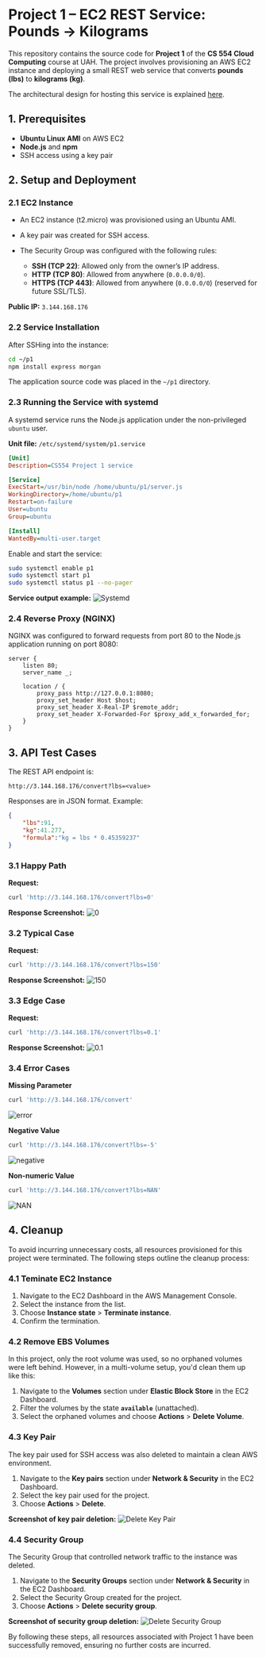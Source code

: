 # Project 1 – EC2 REST Service: Pounds → Kilograms

This repository contains the source code for **Project 1** of the **CS 554 Cloud Computing** course at UAH. The project involves provisioning an AWS EC2 instance and deploying a small REST web service that converts **pounds (lbs)** to **kilograms (kg)**.

The architectural design for hosting this service is explained [here](Design.md).

## 1. Prerequisites

* **Ubuntu Linux AMI** on AWS EC2
* **Node.js** and **npm**
* SSH access using a key pair

## 2. Setup and Deployment

### 2.1 EC2 Instance

* An EC2 instance (t2.micro) was provisioned using an Ubuntu AMI.
* A key pair was created for SSH access.
* The Security Group was configured with the following rules:

  * **SSH (TCP 22)**: Allowed only from the owner’s IP address.
  * **HTTP (TCP 80)**: Allowed from anywhere (`0.0.0.0/0`).
  * **HTTPS (TCP 443)**: Allowed from anywhere (`0.0.0.0/0`) (reserved for future SSL/TLS).

**Public IP:** `3.144.168.176`

### 2.2 Service Installation

After SSHing into the instance:

```bash
cd ~/p1
npm install express morgan
```

The application source code was placed in the `~/p1` directory.

### 2.3 Running the Service with systemd

A systemd service runs the Node.js application under the non-privileged `ubuntu` user.

**Unit file:** `/etc/systemd/system/p1.service`

```ini
[Unit]
Description=CS554 Project 1 service

[Service]
ExecStart=/usr/bin/node /home/ubuntu/p1/server.js
WorkingDirectory=/home/ubuntu/p1
Restart=on-failure
User=ubuntu
Group=ubuntu

[Install]
WantedBy=multi-user.target
```

Enable and start the service:

```bash
sudo systemctl enable p1
sudo systemctl start p1
sudo systemctl status p1 --no-pager
```

**Service output example:**
![Systemd](images/systemd_output.png)

### 2.4 Reverse Proxy (NGINX)

NGINX was configured to forward requests from port 80 to the Node.js application running on port 8080:

```nginx
server {
    listen 80;
    server_name _;

    location / {
        proxy_pass http://127.0.0.1:8080;
        proxy_set_header Host $host;
        proxy_set_header X-Real-IP $remote_addr;
        proxy_set_header X-Forwarded-For $proxy_add_x_forwarded_for;
    }
}
```

## 3. API Test Cases

The REST API endpoint is:

```
http://3.144.168.176/convert?lbs=<value>
```

Responses are in JSON format. Example:

```json
{
    "lbs":91,
    "kg":41.277,
    "formula":"kg = lbs * 0.45359237"
}
```

### 3.1 Happy Path

**Request:**

```bash
curl 'http://3.144.168.176/convert?lbs=0'
```

**Response Screenshot:**
![0](images/0.png)

### 3.2 Typical Case

**Request:**

```bash
curl 'http://3.144.168.176/convert?lbs=150'
```

**Response Screenshot:**
![150](images/150.png)

### 3.3 Edge Case

**Request:**

```bash
curl 'http://3.144.168.176/convert?lbs=0.1'
```

**Response Screenshot:**
![0.1](images/0.1.png)


### 3.4 Error Cases

**Missing Parameter**

```bash
curl 'http://3.144.168.176/convert'
```

![error](images/error_convert.png)

**Negative Value**

```bash
curl 'http://3.144.168.176/convert?lbs=-5'
```

![negative](images/error_negative.png)

**Non-numeric Value**

```bash
curl 'http://3.144.168.176/convert?lbs=NAN'
```

![NAN](images/error_400.png)

## 4. Cleanup

To avoid incurring unnecessary costs, all resources provisioned for this project were terminated. 
The following steps outline the cleanup process:

### 4.1 Teminate EC2 Instance

1.  Navigate to the EC2 Dashboard in the AWS Management Console.
2.  Select the instance from the list.
3.  Choose **Instance state** > **Terminate instance**.
4.  Confirm the termination.

### 4.2 Remove EBS Volumes

In this project, only the root volume was used, so no orphaned volumes were left behind. However, in a multi-volume setup, you'd clean them up like this:

1.  Navigate to the **Volumes** section under **Elastic Block Store** in the EC2 Dashboard.
2.  Filter the volumes by the state **`available`** (unattached).
3.  Select the orphaned volumes and choose **Actions** > **Delete Volume**.

### 4.3 Key Pair
The key pair used for SSH access was also deleted to maintain a clean AWS environment. 

1.  Navigate to the **Key pairs** section under **Network & Security** in the EC2 Dashboard.
2.  Select the key pair used for the project.
3.  Choose **Actions** > **Delete**.

**Screenshot of key pair deletion:**
![Delete Key Pair](images/delete_key_pair.png)

### 4.4 Security Group
The Security Group that controlled network traffic to the instance was deleted.

1.  Navigate to the **Security Groups** section under **Network & Security** in the EC2 Dashboard.
2.  Select the Security Group created for the project.
3.  Choose **Actions** > **Delete security group**.

**Screenshot of security group deletion:**
![Delete Security Group](images/delete_security_group.png)

By following these steps, all resources associated with Project 1 have been successfully removed, ensuring no further costs are incurred.

